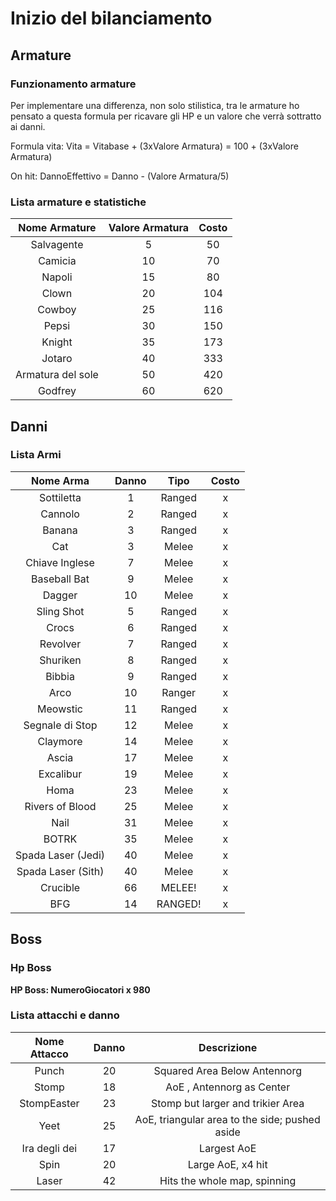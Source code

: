 # Inizio del bilanciamento

## Armature
### Funzionamento armature
Per implementare una differenza, non solo stilistica, tra le armature ho pensato a questa formula per ricavare gli HP e un valore che verrà sottratto ai danni.

Formula vita:  Vita = Vitabase + (3xValore Armatura) = 100 + (3xValore Armatura)

On hit: DannoEffettivo = Danno - (Valore Armatura/5)

### Lista armature e statistiche

|Nome Armature|Valore Armatura|Costo|
|:---:|:---:|:---:|
|Salvagente|5|50|
|Camicia|10|70|
|Napoli|15|80|
|Clown|20|104|
|Cowboy|25|116|
|Pepsi|30|150|
|Knight|35|173|
|Jotaro|40|333|
|Armatura del sole|50|420|
|Godfrey|60|620|

## Danni
### Lista Armi
|Nome Arma|Danno|Tipo|Costo|
|:---:|:---:|:---:|:---:|
|Sottiletta|1|Ranged|x|
|Cannolo|2|Ranged|x|
|Banana|3|Ranged|x|
|Cat|3|Melee|x|
|Chiave Inglese|7|Melee|x|
|Baseball Bat|9|Melee|x|
|Dagger|10|Melee|x|
|Sling Shot|5|Ranged|x|
|Crocs|6|Ranged|x|
|Revolver|7|Ranged|x|
|Shuriken|8|Ranged|x|
|Bibbia|9|Ranged|x|
|Arco|10|Ranger|x|
|Meowstic|11|Ranged|x|
|Segnale di Stop|12|Melee|x|
|Claymore|14|Melee|x|
|Ascia|17|Melee|x|
|Excalibur|19|Melee|x|
|Homa|23|Melee|x|
|Rivers of Blood|25|Melee|x|
|Nail|31|Melee|x|
|BOTRK|35|Melee|x|
|Spada Laser (Jedi)|40|Melee|x|
|Spada Laser (Sith)|40|Melee|x|
|Crucible|66|MELEE!|x|
|BFG|14|RANGED!|x|


## Boss
### Hp Boss
**HP Boss: NumeroGiocatori x 980**

### Lista attacchi e danno
|Nome Attacco|Danno|Descrizione|
|:---:|:---:|:---:|
|Punch|20|Squared Area Below Antennorg|
|Stomp|18|AoE , Antennorg as Center|
|StompEaster|23|Stomp but larger and trikier Area|
|Yeet|25|AoE, triangular area to the side; pushed aside|
|Ira degli dei|17|Largest AoE|
|Spin|20|Large AoE, x4 hit|
|Laser|42|Hits the whole map, spinning|
